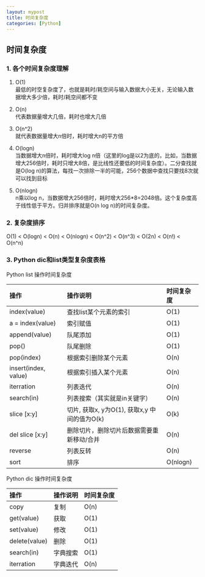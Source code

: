 ```yaml
---
layout: mypost
title: 时间复杂度
categories: [Python]
---
```


## 时间复杂度

### 1. 各个时间复杂度理解 
1. O(1)  
最低的时空复杂度了，也就是耗时/耗空间与输入数据大小无关，无论输入数据增大多少倍，耗时/耗空间都不变  
  
2. O(n)  
代表数据量增大几倍，耗时也增大几倍  
  
3. O(n^2)  
就代表数据量增大n倍时，耗时增大n的平方倍  
  
4. O(logn)  
当数据增大n倍时，耗时增大log n倍（这里的log是以2为底的，比如，当数据增大256倍时，耗时只增大8倍，是比线性还要低的时间复杂度）。二分查找就是O(log n)的算法，每找一次排除一半的可能，256个数据中查找只要找8次就可以找到目标  
  
5. O(nlogn)  
n乘以log n，当数据增大256倍时，耗时增大256*8=2048倍。这个复杂度高于线性低于平方。归并排序就是O(n log n)的时间复杂度。   
  
### 2. 复杂度排序  
O(1) < O(logn) < O(n) < O(nlogn) < O(n^2) < O(n^3) < O(2n) < O(n!) < O(n^n)  
  
### 3. Python dic和list类型复杂度表格
Python list 操作时间复杂度  
  
操作|操作说明|时间复杂度
:-|:-|:-
index(value)|查找list某个元素的索引|O(1)
a = index(value)|索引赋值|O(1)
append(value)|队尾添加|O(1)
pop()|队尾删除|O(1)
pop(index)|根据索引删除某个元素|O(n)
insert(index, value)|根据索引插入某个元素|O(n)
iterration|列表迭代|O(n)
search(in)|列表搜索（其实就是in关键字）|O(n)
slice [x:y]|切片, 获取x, y为O(1), 获取x,y 中间的值为O(k)|O(k)
del slice [x:y]|删除切片，删除切片后数据需要重新移动/合并|O(n)
reverse|列表反转|O(n)
sort|排序|O(nlogn)

Python dic 操作时间复杂度  
  
操作|操作说明|时间复杂度
:-|:-|:-
copy|复制|O(n)
get(value)|获取|O(1)
set(value)|修改|O(1)
delete(value)|删除|O(1)
search(in)|字典搜索|O(1)
iterration|字典迭代|O(n)
